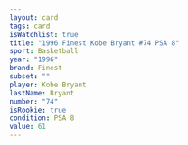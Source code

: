 ```yaml
---
layout: card
tags: card
isWatchlist: true
title: "1996 Finest Kobe Bryant #74 PSA 8"
sport: Basketball
year: "1996"
brand: Finest
subset: ""
player: Kobe Bryant
lastName: Bryant
number: "74"
isRookie: true
condition: PSA 8
value: 61
---
```

